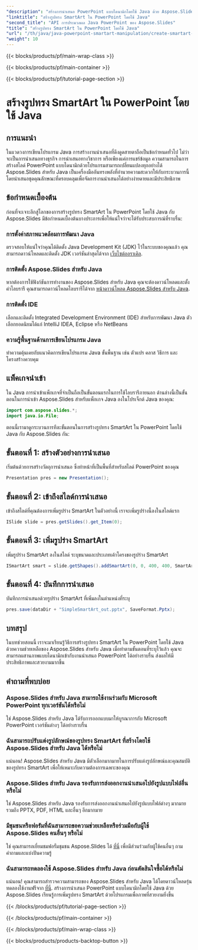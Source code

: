 ```yaml
---
"description": "สร้างการนำเสนอ PowerPoint แบบไดนามิกโดยใช้ Java ด้วย Aspose.Slides เรียนรู้การเพิ่มรูปทรง SmartArt ด้วยโปรแกรมเพื่อภาพที่สวยงามยิ่งขึ้น"
"linktitle": "สร้างรูปทรง SmartArt ใน PowerPoint โดยใช้ Java"
"second_title": "API การประมวลผล Java PowerPoint ของ Aspose.Slides"
"title": "สร้างรูปทรง SmartArt ใน PowerPoint โดยใช้ Java"
"url": "/th/java/java-powerpoint-smartart-manipulation/create-smartart-shape-powerpoint-java/"
"weight": 10
---
```


{{< blocks/products/pf/main-wrap-class >}}

{{< blocks/products/pf/main-container >}}

{{< blocks/products/pf/tutorial-page-section >}}

# สร้างรูปทรง SmartArt ใน PowerPoint โดยใช้ Java

## การแนะนำ
ในแวดวงการเขียนโปรแกรม Java การสร้างงานนำเสนอที่ดึงดูดสายตาถือเป็นข้อกำหนดทั่วไป ไม่ว่าจะเป็นการนำเสนอทางธุรกิจ การนำเสนอทางวิชาการ หรือเพียงแค่การแชร์ข้อมูล ความสามารถในการสร้างสไลด์ PowerPoint แบบไดนามิกด้วยโปรแกรมสามารถเปลี่ยนแปลงทุกอย่างได้ Aspose.Slides สำหรับ Java เป็นเครื่องมืออันทรงพลังที่อำนวยความสะดวกให้กับกระบวนการนี้ โดยนำเสนอชุดคุณลักษณะที่ครอบคลุมเพื่อจัดการงานนำเสนอได้อย่างง่ายดายและมีประสิทธิภาพ
## ข้อกำหนดเบื้องต้น
ก่อนที่จะเจาะลึกสู่โลกของการสร้างรูปทรง SmartArt ใน PowerPoint โดยใช้ Java กับ Aspose.Slides มีข้อกำหนดเบื้องต้นบางประการเพื่อให้แน่ใจว่าจะได้รับประสบการณ์ที่ราบรื่น:
### การตั้งค่าสภาพแวดล้อมการพัฒนา Java
ตรวจสอบให้แน่ใจว่าคุณได้ติดตั้ง Java Development Kit (JDK) ไว้ในระบบของคุณแล้ว คุณสามารถดาวน์โหลดและติดตั้ง JDK เวอร์ชันล่าสุดได้จาก [เว็บไซต์ออราเคิล](https://www-oracle.com/java/technologies/javase-downloads.html).
### การติดตั้ง Aspose.Slides สำหรับ Java
หากต้องการใช้ฟังก์ชันการทำงานของ Aspose.Slides สำหรับ Java คุณจะต้องดาวน์โหลดและตั้งค่าไลบรารี คุณสามารถดาวน์โหลดไลบรารีได้จาก [หน้าดาวน์โหลด Aspose.Slides สำหรับ Java](https://releases-aspose.com/slides/java/).
### การติดตั้ง IDE
เลือกและติดตั้ง Integrated Development Environment (IDE) สำหรับการพัฒนา Java ตัวเลือกยอดนิยมได้แก่ IntelliJ IDEA, Eclipse หรือ NetBeans
### ความรู้พื้นฐานด้านการเขียนโปรแกรม Java
ทำความคุ้นเคยกับแนวคิดการเขียนโปรแกรม Java ขั้นพื้นฐาน เช่น ตัวแปร คลาส วิธีการ และโครงสร้างควบคุม

## แพ็คเกจนำเข้า
ใน Java การนำเข้าแพ็กเกจที่จำเป็นถือเป็นขั้นตอนแรกในการใช้ไลบรารีภายนอก ด้านล่างนี้เป็นขั้นตอนในการนำเข้า Aspose.Slides สำหรับแพ็กเกจ Java ลงในโปรเจ็กต์ Java ของคุณ:

```java
import com.aspose.slides.*;
import java.io.File;
```
ตอนนี้เรามาดูกระบวนการทีละขั้นตอนในการสร้างรูปทรง SmartArt ใน PowerPoint โดยใช้ Java กับ Aspose.Slides กัน:
## ขั้นตอนที่ 1: สร้างตัวอย่างการนำเสนอ
เริ่มต้นด้วยการสร้างวัตถุการนำเสนอ ซึ่งทำหน้าที่เป็นพื้นที่สำหรับสไลด์ PowerPoint ของคุณ
```java
Presentation pres = new Presentation();
```
## ขั้นตอนที่ 2: เข้าถึงสไลด์การนำเสนอ
เข้าถึงสไลด์ที่คุณต้องการเพิ่มรูปร่าง SmartArt ในตัวอย่างนี้ เราจะเพิ่มรูปร่างนี้ลงในสไลด์แรก
```java
ISlide slide = pres.getSlides().get_Item(0);
```
## ขั้นตอนที่ 3: เพิ่มรูปร่าง SmartArt
เพิ่มรูปร่าง SmartArt ลงในสไลด์ ระบุขนาดและประเภทเค้าโครงของรูปร่าง SmartArt
```java
ISmartArt smart = slide.getShapes().addSmartArt(0, 0, 400, 400, SmartArtLayoutType.BasicBlockList);
```
## ขั้นตอนที่ 4: บันทึกการนำเสนอ
บันทึกการนำเสนอด้วยรูปร่าง SmartArt ที่เพิ่มลงในตำแหน่งที่ระบุ
```java
pres.save(dataDir + "SimpleSmartArt_out.pptx", SaveFormat.Pptx);
```

## บทสรุป
ในบทช่วยสอนนี้ เราจะมาเรียนรู้วิธีการสร้างรูปทรง SmartArt ใน PowerPoint โดยใช้ Java ด้วยความช่วยเหลือของ Aspose.Slides สำหรับ Java เมื่อทำตามขั้นตอนที่ระบุไว้แล้ว คุณจะสามารถผสานภาพแบบไดนามิกเข้ากับงานนำเสนอ PowerPoint ได้อย่างราบรื่น ส่งผลให้มีประสิทธิภาพและสวยงามมากขึ้น
## คำถามที่พบบ่อย
### Aspose.Slides สำหรับ Java สามารถใช้งานร่วมกับ Microsoft PowerPoint ทุกเวอร์ชันได้หรือไม่
ใช่ Aspose.Slides สำหรับ Java ได้รับการออกแบบมาให้บูรณาการกับ Microsoft PowerPoint เวอร์ชันต่างๆ ได้อย่างราบรื่น
### ฉันสามารถปรับแต่งรูปลักษณ์ของรูปทรง SmartArt ที่สร้างโดยใช้ Aspose.Slides สำหรับ Java ได้หรือไม่
แน่นอน! Aspose.Slides สำหรับ Java มีตัวเลือกมากมายในการปรับแต่งรูปลักษณ์และคุณสมบัติของรูปทรง SmartArt เพื่อให้เหมาะกับความต้องการเฉพาะของคุณ
### Aspose.Slides สำหรับ Java รองรับการส่งออกงานนำเสนอไปยังรูปแบบไฟล์อื่นหรือไม่
ใช่ Aspose.Slides สำหรับ Java รองรับการส่งออกงานนำเสนอไปยังรูปแบบไฟล์ต่างๆ มากมาย รวมถึง PPTX, PDF, HTML และอื่นๆ อีกมากมาย
### มีชุมชนหรือฟอรัมที่ฉันสามารถขอความช่วยเหลือหรือร่วมมือกับผู้ใช้ Aspose.Slides คนอื่นๆ หรือไม่
ใช่ คุณสามารถเยี่ยมชมฟอรั่มชุมชน Aspose.Slides ได้ [ที่นี่](https://forum.aspose.com/c/slides/11) เพื่อมีส่วนร่วมกับผู้ใช้คนอื่นๆ ถามคำถามและแบ่งปันความรู้
### ฉันสามารถทดลองใช้ Aspose.Slides สำหรับ Java ก่อนตัดสินใจซื้อได้หรือไม่
แน่นอน! คุณสามารถสำรวจความสามารถของ Aspose.Slides สำหรับ Java ได้โดยดาวน์โหลดรุ่นทดลองใช้งานฟรีจาก [ที่นี่](https://releases-aspose.com/).
สร้างการนำเสนอ PowerPoint แบบไดนามิกโดยใช้ Java ด้วย Aspose.Slides เรียนรู้การเพิ่มรูปทรง SmartArt ด้วยโปรแกรมเพื่อภาพที่สวยงามยิ่งขึ้น

{{< /blocks/products/pf/tutorial-page-section >}}

{{< /blocks/products/pf/main-container >}}

{{< /blocks/products/pf/main-wrap-class >}}

{{< blocks/products/products-backtop-button >}}